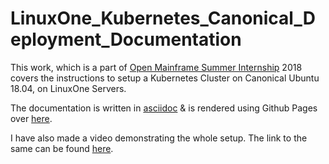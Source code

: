 # LinuxOne_Kubernetes_Canonical_Deployment_Documentation
This work, which is a part of [Open Mainframe Summer Internship](https://www.openmainframeproject.org/projects/internship-program) 2018 covers the instructions to setup a Kubernetes Cluster on Canonical Ubuntu 18.04, on LinuxOne Servers.

The documentation is written in [asciidoc](http://asciidoctor.org/) & is rendered using Github Pages over [here](https://openmainframeproject.github.io/LinuxOne_Kubernetes_Canonical_Deployment_Documentation/index.html).

I have also made a video demonstrating the whole setup. The link to the same can be found [here](https://youtu.be/Ae8ptEXaM-8).

